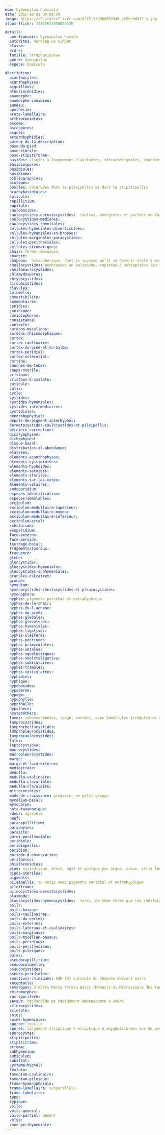 ```yaml
---
nom: Gymnopilus humicola
date: 2016-10-01 00:00:00
image: https://c2.staticflickr.com/8/7313/9060850940_ce5de9d4f7_n.jpg
album-flickr: 72157673456836530

details:
  nom-francais: Gymnopilus humide
  autorites: Harding ex Singer
  classe: 
  ordre: 
  famille: Strophariaceae
  genre: Gymnopilus
  espece: humicola

description:
  acanthocytes: 
  acanthophyses: 
  aiguillons: 
  aleurioconidies: 
  anamorphe: 
  anamorphe-conidien: 
  anneau: 
  apothecie: 
  arete-lamellaire: 
  arthroconidies: 
  ascome: 
  ascospores: 
  asques: 
  asterohyphidies: 
  auteur-de-la-description: 
  base-du-pied: 
  base-sterile: 
  base-stipitiforme: 
  basides: clavées à longuement claviformes, tétrastérigmates, bouclées à la base, 21 [25,3; 29,7] 34 x 6,3 [7,3; 8,2] 9,2 µm en moyenne 
  basidiospores: 
  basidioles: 
  basidiome: 
  bibliographies: 
  biotopes: 
  boucles: observées dans le pileipellis et dans le stipitipellis
  brachybasidioles: 
  calicule: 
  capillitium: 
  capitule: 
  caulobasides: 
  caulocystides-dermatocystides:  isolées, émergentes et parfois en faisceaux, ou en touffe, subcapitées à capitées 40 x 6 µm en moyenne, cylindriques 28-30 x 3-3,4 µm en moyenne
  caulocystides-medianes: 
  caulocystides-sommitales: 
  cellules-hymeniales-diverticulees: 
  cellules-hymeniales-en-brosses: 
  cellules-marginales-paracystides: 
  cellules-peritheciales: 
  cellules-stromatiques: 
  chair: ferme, immuable, 
  chancre: 
  chapeau:  hémisphérique, dont je suppose qu’il va devenir étalé à maturité, non visqueux,  écailleux à squamuleux, il semble se tacher de rouille lorsqu’on lui touche, brun rouille sur le fond avec des fibrilles blanchâtres sur le dessus, marge unie
  cheilocystides: nombreuses en palissade, capitées à subcapitées (en forme de tibia) 23,7 [29,4; 32,6] 38,3 x 4,2 [5; 5,4] 6,2 µm en moyenne
  cheilomacrocystides: 
  chlamydospores: 
  chrysocystides: 
  circumcystides: 
  clavules: 
  columelle: 
  comestibilite: 
  commentaires: 
  conidies: 
  conidiome: 
  conidiophores: 
  consistance: 
  contexte: 
  cordons-myceliens: 
  cordons-rhizomorphiques: 
  cortex: 
  cortex-caulinaire: 
  cortex-du-pied-et-du-bulbe: 
  cortex-peridial: 
  cortex-sclerotial: 
  cortine: 
  couches-de-tubes: 
  coupe-sterile: 
  cristaux: 
  cristaux-d-oxalate: 
  cuticule: 
  cutis: 
  cycle: 
  cystides: 
  cystides-hymeniales: 
  cystides-intermediaires: 
  cystidioles: 
  dendrohyphydies: 
  depots-de-pigment-interhyphal: 
  dermatocystides-caulocystides-et-pileipellis: 
  derniere-correction: 
  dicaryophyses: 
  dichophyses: 
  disque-basal: 
  distribution-et-abondance: 
  elateres: 
  elements-acanthophyses: 
  elements-cystidioides: 
  elements-hyphoides: 
  elements-setoides: 
  elements-steriles: 
  elements-sur-les-cotes: 
  elements-velaires: 
  endoperidium: 
  especes-identification: 
  especes-semblables: 
  excipulum: 
  excipulum-medullaire-superieur: 
  excipulum-medullaire-moyen: 
  excipulum-medullaire-inferieur: 
  excipulum-ectal: 
  exhalaison: 
  exoperidium: 
  face-externe: 
  face-poroide: 
  feutrage-basal: 
  fragments-sporaux: 
  frequence: 
  glebe: 
  gleocystides: 
  gleocystides-hymeniales: 
  gleocystides-subhymeniales: 
  granules-calcaires: 
  groupe: 
  hymenium: 
  hymenocystides-cheilocystides-et-pleurocystides: 
  hymenophore: 
  hyphes: pigments pariétal et extrahyphique
  hyphes-de-la-chair: 
  hyphes-de-l-anneau: 
  hyphes-du-pied: 
  hyphes-glebales: 
  hyphes-gleopleres: 
  hyphes-hymeniales: 
  hyphes-ligatives: 
  hyphes-oleiferes: 
  hyphes-pectinees: 
  hyphes-primordiales: 
  hyphes-setales: 
  hyphes-squelettiques: 
  hyphes-skeletoligative: 
  hyphes-subiculaires: 
  hyphes-tramales: 
  hyphes-vesiculaires: 
  hyphidies: 
  hyphique: 
  hypobasides: 
  hypoderme: 
  hypoge: 
  hypophylle: 
  hypothalle: 
  hypothece: 
  hysterothece: 
  lames: subdécurrentes, large, serrées, avec lamellules irrégulières à distribution symétrique, jaunâtre, crème, l'arête concolore aux lames
  lamprocystides: 
  lamprocheilocystides: 
  lampropleurocystides: 
  lamprocaulocystides: 
  latex: 
  leptocystides: 
  macrocystides: 
  macropleurocystides: 
  marge: 
  marge-et-face-externe: 
  mediostrate: 
  medulla: 
  medulla-caulinaire: 
  medulla-clavariale: 
  medulla-clavulaire: 
  microconidies: 
  mode-de-croissance: grégaire, en petit groupe
  mycelium-basal: 
  myxocarpe: 
  note-taxonomique: 
  odeur: agréable
  oeuf: 
  paracapillitium: 
  paraphyses: 
  parasite: 
  paroi-peritheciale: 
  peridiole: 
  peridiopellis: 
  peridium: 
  periode-d-observation: 
  peritheces: 
  phialoconidies: 
  pied: cylindrique, droit, égal et quelque peu arqué, creux, strié longitudinalement, le fond est subconcolore au chapeau, avec des fibrilles blanchâtre qui le couvre, fulvescent, se tache de rouille au toucher, base avec avec mycélium blanc
  pieds-steriles: 
  pigments: 
  pileipellis: en cutis avec pigments pariétal et extrahyphique
  pileitrame: 
  pileocystides-dermatocystides: 
  plasmode: 
  pleurocystides-hymenocystides:  rares, de même forme que les cheilocystides, elles sont davantage situées près de l'arête lamellaire
  poils: 
  poils-basaux: 
  poils-caulinaires: 
  poils-du-cortex: 
  poils-externes: 
  poils-lateraux-et-caulinaires: 
  poils-marginaux: 
  poils-mycelien-basaux: 
  poils-peridiaux: 
  poils-peritheciaux: 
  poils-pileiques: 
  pores: 
  pseudocapillitium: 
  pseudocolumelle: 
  pseudocystides: 
  pseudo-peridioles: 
  reactions-chimiques: KOH 10% cuticule du chapeau devient noire
  receptacle: 
  remarques: D’après Maria Teresa Basso (Manuale di Microscopia dei Funghi, vol. 2), les hyménocystides deviennent légèrement verdâtre en Bleu coton; ce que je n’ai pas été en mesure de bien démontrer, même si mon observation démontre qu’une légère coloration verdâtre
  rhizomorphes: 
  sac-sporifere: 
  saveur: raphanoïde et rapidement amarescente à amère
  sclerocystides: 
  sclerote: 
  soies: 
  soies-hymeniales: 
  sporee: rouille
  spores: largement elliptique à elliptique à amygdaliformes vue de profil, à ovoïdes vue frontale, finement verruqueuses, à paroi mince entre 0,2-0,3 µm, avec petit appendice apiculaire, à contenu variable mais souvent uniguttulé, cannelle à miel dans le NaCl, ferrugineuses dans le KOH 5 %, rapidement dextrinoïdes, non cyanophiles
  sporocystes: 
  stipitipellis: 
  stipititrame: 
  stroma: 
  subhymenium: 
  subiculum: 
  substrat: 
  systeme-hyphal: 
  textura: 
  tomentum-caulinaire: 
  tomentum-pileique: 
  trame-hymenophorale: 
  trame-lamellaire: subparallèle
  trame-tubulaire: 
  type: 
  typique: 
  voile: 
  voile-general: 
  voile-partiel: absent
  volve: 
  zone-perihymeniale: 
---
```

